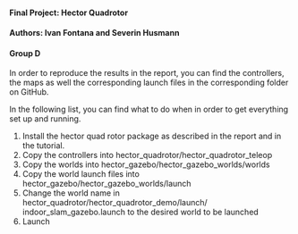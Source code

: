 
#### Final Project: Hector Quadrotor
#### Authors: Ivan Fontana and Severin Husmann
#### Group D

In order to reproduce the results in the report, you can find 
the controllers, the maps as well the corresponding launch files
in the corresponding folder on GitHub. 

In the following list, you can find what to do when in order to get everything
set up and running. 

1. Install the hector quad rotor package as described in the report and
in the tutorial.
2. Copy the controllers into hector_quadrotor/hector_quadrotor_teleop
3. Copy the worlds into hector_gazebo/hector_gazebo_worlds/worlds
4. Copy the world launch files into hector_gazebo/hector_gazebo_worlds/launch
5. Change the world name in hector_quadrotor/hector_quadrotor_demo/launch/
indoor_slam_gazebo.launch to the desired world to be launched
6. Launch 
